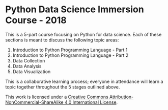 # Python Data Science Immersion Course - 2018

This is a 5-part course focusing on Python for data science. Each of these sections is meant to discuss the following topic areas:

1. Introduction to Python Programming Language - Part 1
2. Introduction to Python Programming Language - Part 2
3. Data Collection
4. Data Analysis
5. Data Visualization

This is a collaborative learning process; everyone in attendance will learn a topic together throughout the 5 stages outlined above.

This work is licensed under a [Creative Commons Attribution-NonCommercial-ShareAlike 4.0 International License](http://creativecommons.org/licenses/by-nc-sa/4.0/).
